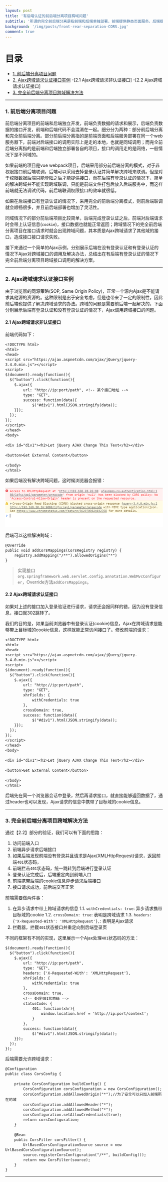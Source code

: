 ```yaml
---
layout: post
title: '有后端认证的前后端分离项目跨域问题'
subtitle: '所谓的完全前后端分离是指前端和后端单独部署，前端提供静态页面服务，后端提供接口服务，二者不在同一个域下。这种前后端分离的方式在接口调用的时候会出现跨域问题，需要前端和后端配合处理才能够解决。本文提供了一个在后端服务有登录验证的情况下前端和后端处理方案，解决跨域问题。'
background: '/img/posts/front-rear-separation-CORS.jpg'
comment: true
---
```


# 目录

- [1. 前后端分离项目问题](#1)
- [2. Ajax跨域请求认证接口实例](#2)
    -[2.1 Ajax跨域请求非认证接口]
    -[2.2 Ajax跨域请求认证接口]
- [3. 完全前后端分离项目跨域解决方法](#3)

---

<h3 id="1">1. 前后端分离项目问题</h3>

前后端分离项目的前端和后端独立开发，前端负责数据的请求和展示，后端负责数据的接口开发，前端和后端代码不会混淆在一起。细分分为两种：部分前后端分离和完全前后端分离。部分前后端分离指的是前端页面和后端服务部署在同一个web服务器下，前端对后端接口的调用实际上是走的本地，也就是同域调用；而完全前后端分离指的是前端和后端独立部署各自的项目，接口的调用走的是网络，一般情况下是不同域的。

如果前端的项目是vue webpack项目，后端采用部分前后端分离的模式，对于非权限接口前后端联调，后端可以采用去掉登录认证并简单解决跨域来联调。但是对于权限数据后端只能登陆之后才能提供接口，而在后端有登录认证的情况下，简单的解决跨域并不能实现跨域联调，只能是前端文件打包后放入后端服务中，而这样前端就无法调试代码，前后端联调权限接口的效率就很低。

如果在后端接口有登录认证的情况下，采用完全的前后端分离模式，则前后端联调就会顺畅很多，并且前后端部署也增加了灵活性。

同域情况下的部分前后端项目比较简单，后端完成登录认证之后，前端对后端请求时会带上认证信息(`cookie`)，接口数据也就能正常返回；跨域情况下的完全前后端分离项目在接口请求时就会出现跨域问题，其本质是Ajax跨域请求了其他域的接口，造成接口接口请求失败。

接下来通过一个简单的Ajax示例，分别展示后端在没有登录认证和有登录认证的情况下Ajax对跨域接口的调用及解决办法，总结出在有后端有登录认证的情况下完全前后端分离项目跨域接口调用的解决方案。

---

<h3 id="2">2. Ajax跨域请求认证接口实例</h3>

由于浏览器的同源策略(SOP, Same Origin Policy)，正常一个源内Ajax是不能请求其他源的资源的。这种限制是出于安全考虑，但是也带来了一定的限制性，因此前后端也提供了解决跨域请求的办法。跨域的问题是需要前后端一起解决的，下面分别展示后端有登录认证和没有登录认证的情况下，Ajax调用跨域接口的问题。

<h4 id="2.1">2.1 Ajax跨域请求非认证接口</h4>

前端代码如下：

    <!DOCTYPE html>
    <html>
    <head>
    <script src="https://ajax.aspnetcdn.com/ajax/jQuery/jquery-3.4.0.min.js"></script>
    <script>
    $(document).ready(function(){
      $("button").click(function(){
        $.ajax({
            url: "http://ip:port/path", <!-- 某个接口地址 -->
            type: "GET",
            success: function(data){
                $("#div1").html(JSON.stringify(data));
        }});
      });
    });
    </script>
    </head>
    <body>

    <div id="div1"><h2>Let jQuery AJAX Change This Text</h2></div>

    <button>Get External Content</button>

    </body>
    </html>

如果后端没有解决跨域问题，这时候浏览器会报错：

![front-rear-separation-CORS-error.png](/img/posts/front-rear-separation-CORS-error.png "跨域请求失败")

后端可以这样解决跨域：

    @Override
    public void addCorsMappings(CorsRegistry registry) {
        registry.addMapping("/**").allowedOrigins("*")
    }

> 实现接口`org.springframework.web.servlet.config.annotation.WebMvcConfigurer`，Override方法`addCorsMappings`。

<h4 id="2.2">2.2 Ajax跨域请求认证接口</h4>

如果对上述的接口加入登录验证进行请求，请求还会报同样的错，因为没有登录信息，接口就302跳转了。

我们的目的是，如果当前浏览器中有登录认证(cookie)信息，Ajax在跨域请求是能够带上目标域的cookie信息，这样就能正常访问接口了。修改前端的请求：

    <!DOCTYPE html>
    <html>
    <head>
    <script src="https://ajax.aspnetcdn.com/ajax/jQuery/jquery-3.4.0.min.js"></script>
    <script>
    $(document).ready(function(){
      $("button").click(function(){
        $.ajax({
            url: "http://ip:port/path", 
            type: "GET",
            xhrFields: {
                withCredentials: true
            },
            crossDomain: true,
            success: function(data){
                $("#div1").html(JSON.stringify(data));
        }});
      });
    });
    </script>
    </head>
    <body>

    <div id="div1"><h2>Let jQuery AJAX Change This Text</h2></div>

    <button>Get External Content</button>

    </body>
    </html>

后端先在同一个浏览器会话中登录，然后再请求接口，就直接能够返回数据了，通过header也可以发现，Ajax请求的信息中携带了目标域的cookie信息。

---

<h3 id="3">3. 完全前后端分离项目跨域解决方法</h3>

通过【2.2】部分的验证，我们可以有下面的思路：

1. 访问前端入口
2. 前端异步请求后端接口
3. 如果后端发现前端没有登录并且请求是Ajax(XMLHttpRequest)请求，返回前端`401`状态码，
4. 前端拦击`401`状态码，统一跳转到后端进行登录认证
5. 登录认证完成后，后端重定向到前端入口
6. 前端携带后端的cookie信息异步请求后端接口
7. 接口请求成功，前后端交互正常

前端需要做两件事：

1. 在异步请求中带上跨域请求的信息
    1.1. `withCredentials: true`: 异步请求携带目标域的cookie
    1.2. `crossDomain: true`: 表明是跨域请求
    1.3. `headers: {'X-Requested-With': 'XMLHttpRequest'},`: 表明是Ajax请求
2. 拦截器，拦截`401`状态接口并重定向到后端登录页
    
不同的框架有不同的实现，这里展示一个Ajax处理`401`状态码的方法：

    $(document).ready(function(){
      $("button").click(function(){
        $.ajax({
            url: "http://ip:port/path", 
            type: "GET",
            headers: {'X-Requested-With': 'XMLHttpRequest'},
            xhrFields: {
                withCredentials: true
            },
            crossDomain: true,
            <!-- 处理401状态码 -->
            statusCode: {
                401: function(xhr){
                    window.location.href = 'http://ip:port/context';
                }
            },
            success: function(data){
                $("#div1").html(JSON.stringify(data));
        }});
      });
    });

后端需要允许跨域请求：

    @Configuration
    public class CorsConfig {

        private CorsConfiguration buildConfig() {
            CorsConfiguration corsConfiguration = new CorsConfiguration();
            corsConfiguration.addAllowedOrigin("*");//为了安全可以只加入前端所在的域
            corsConfiguration.addAllowedHeader("*");
            corsConfiguration.addAllowedMethod("*");
            corsConfiguration.setAllowCredentials(true);
            return corsConfiguration;
        }

        @Bean
        public CorsFilter corsFilter() {
            UrlBasedCorsConfigurationSource source = new UrlBasedCorsConfigurationSource();
            source.registerCorsConfiguration("/**", buildConfig());
            return new CorsFilter(source);
        }
    }

---
